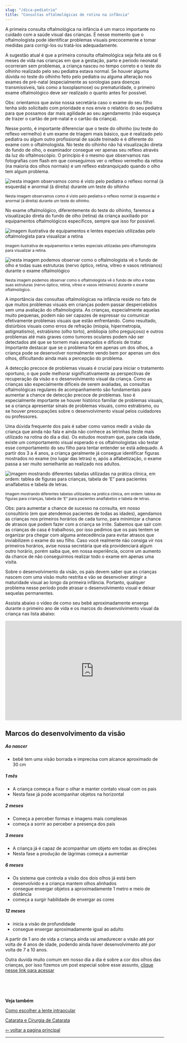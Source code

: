 ```yaml
---
slug: "/dica-pediatria"
title: "Consultas oftalmológicas de rotina na infância"
---
```

A primeira consulta oftalmológica na infância é um marco importante no cuidado com a saúde visual das crianças. É nesse momento que o oftalmologista pode identificar problemas visuais precocemente e tomar medidas para corrigi-los ou tratá-los adequadamente.

A sugestão atual é que a primeira consulta oftalmológica seja feita até os 6 meses de vida nas crianças em que a gestação, parto e período neonatal ocorreram sem problemas, a criança nasceu no tempo correto e o teste do olhinho realizado pelo seu pediatra estava normal. Se houver alguma dúvida no teste do olhinho feito pelo pediatra ou alguma alteração nos exames de pré-natal (especialmente as sorologias para doenças transmissíveis, tais como a toxoplasmose) ou prematuridade, o primeiro exame oftalmológico deve ser realizado o quanto antes for possível.

Obs: orientamos que avise nossa secretária caso o exame do seu filho tenha sido solicitado com prioridade e nos envie o relatório do seu pediatra para que possamos dar mais agilidade ao seu agendamento (não esqueça de trazer o cartão de pré-natal e o cartão da criança).

Nesse ponto, é importante diferenciar que o teste do olhinho (ou teste do reflexo vermelho) é um exame de triagem mais básico, que é realizado pelo pediatra ou algum outro profissional de saúde treinado e é diferente do exame com o oftalmologista. No teste do olhinho não há visualização direta do fundo de olho, o examinador consegue ver apenas seu reflexo através da luz do oftalmoscópio. O princípio é o mesmo que observamos nas fotografias com flash em que conseguimos ver o reflexo vermelho da retina (na maioria dos olhos normais) e um reflexo esbranquiçado quando o olho tem algum problema.

![nesta imagem observamos como é visto pelo pediatra o reflexo normal (à esquerda) e anormal (à direita) durante um teste do olhinho](../../src/images/dica-pediatria/3b.jpg)

<p style="font-size: 12px" class="text-center">
  Nesta imagem observamos como é visto pelo pediatra o reflexo normal (à esquerda) e anormal (à direita) durante um teste do olhinho.
</p>

No exame oftalmológico, diferentemente do teste do olhinho, faremos a visualização direta do fundo de olho (retina) da criança auxiliado por equipamentos oftalmológicos específicos, sempre que isso for possível.

![imagem ilustrativa de equipamentos e lentes especiais utilizadas pelo oftalmologista para visualizar a retina](../../src/images/dica-pediatria/eyesi-indirect-9.jpg)
<p style="font-size: 12px" class="text-center">
  Imagem ilustrativa de equipamentos e lentes especiais utilizadas pelo oftalmologista para visualizar a retina.
</p>

![nesta imagem podemos observar como o oftalmologista vê o fundo de olho e todas suas estruturas (nervo óptico, retina, vítreo e vasos retinianos) durante o exame oftalmológico](../../src/images/dica-pediatria/mio3.jpg)
<p style="font-size: 12px" class="text-center">
  Nesta imagem podemos observar como o oftalmologista vê o fundo de olho e todas suas estruturas (nervo óptico, retina, vítreo e vasos retinianos) durante o exame oftalmológico.
</p>

A importância das consultas oftalmológicas na infância reside no fato de que muitos problemas visuais em crianças podem passar despercebidos sem uma avaliação do oftalmologista. As crianças, especialmente aquelas muito pequenas, podem não ser capazes de expressar ou comunicar efetivamente problemas visuais que estão enfrentando. Como resultado, distúrbios visuais como erros de refração (miopia, hipermetropia, astigmatismo), estrabismo (olho torto), ambliopia (olho preguiçoso) e outros problemas até mais graves como tumores oculares podem não ser detectados até que se tornem mais avançados e difíceis de tratar. Importante destacar que se o problema for em apenas um dos olhos, a criança pode se desenvolver normalmente vendo bem por apenas um dos olhos, dificultando ainda mais a percepção do problema.

A detecção precoce de problemas visuais é crucial para iniciar o tratamento oportuno, o que pode melhorar significativamente as perspectivas de recuperação da visão e o desenvolvimento visual da criança. Como as crianças são especialmente difíceis de serem avaliadas, as consultas oftalmológicas regulares de acompanhamento são fundamentais para aumentar a chance de detecção precoce de problemas. Isso é especialmente importante se houver histórico familiar de problemas visuais, se a criança apresentar sinais de problemas visuais, como estrabismo, ou se houver preocupações sobre o desenvolvimento visual pelos cuidadores ou professores.

Uma dúvida frequente dos pais é saber como vamos medir a visão da criança que ainda não fala e ainda não conhece as letrinhas (teste mais utilizado na rotina do dia a dia). Os estudos mostram que, para cada idade, existe um comportamento visual esperado e os oftalmologistas vão testar esse comportamento do seu filho para tentar entender se está adequado. A partir dos 3 a 4 anos, a criança geralmente já consegue identificar figuras mostrados no exame (no lugar das letras) e, após a alfabetização, o exame passa a ser muito semelhante ao realizado nos adultos.

![imagem mostrando diferentes tabelas utilizadas na prática clínica, em ordem: tablea de figuras para crianças, tabela de ‘E” para pacientes analfabetos e tabela de letras.](../../src/images/dica-pediatria/Fig3.png)
<p style="font-size: 12px" class="text-center">
  Imagem mostrando diferentes tabelas utilizadas na prática clínica, em ordem: tablea de figuras para crianças, tabela de ‘E” para pacientes analfabetos e tabela de letras.
</p>

Obs: para aumentar a chance de sucesso na consulta, em nosso consultório (em que atendemos pacientes de todas as idades), agendamos as crianças nos primeiros horários de cada turno, para minimizar a chance de atrasos que podem fazer com a criança se irrite. Sabemos que sair com as crianças de casa é trabalhoso, por isso pedimos que os pais tentem se organizar pra chegar com alguma antecedência para evitar atrasos que inviabilizem o exame do seu filho. Caso você realmente não consiga vir nos primeiros horários, avise nossa secretária que ela providenciará algum outro horário, porém saiba que, em nossa experiência, ocorre um aumento da chance de não conseguirmos realizar todo o exame em apenas uma visita.

Sobre o desenvolvimento da visão, os pais devem saber que as crianças nascem com uma visão muito restrita e vão se desenvolver atingir a maturidade visual ao longo da primeira infância. Portanto, qualquer problema nesse período pode atrasar o desenvolvimento visual e deixar sequelas permanentes.

Assista abaixo o vídeo de como seu bebê aproximadamente enxerga durante o primeiro ano de vida e os marcos do desenvolvimento visual da criança nas lista abaixo:

<div class="text-center">
  <iframe width="560" height="315" src="https://www.youtube.com/embed/AmeGYKV-L5s?si=T89zEC2wURH4nw5W" title="YouTube video player" frameborder="0" allow="accelerometer; autoplay; clipboard-write; encrypted-media; gyroscope; picture-in-picture; web-share" allowfullscreen class="text-center"></iframe>
</div>

## Marcos do desenvolvimento da visão

##### Ao nascer

* bebê tem uma visão borrada e imprecisa com alcance aproximado de 30 cm

##### 1 mês

* A criança começa a fixar o olhar e manter contato visual com os pais
* Nesta fase já pode acompanhar objetos na horizontal

##### 2 meses

* Começa a perceber formas e imagens mais complexas
* começa a sorrir ao perceber a presença dos pais

##### 3 meses

* A criança já é capaz de acompanhar um objeto em todas as direções
* Nesta fase a produção de lágrimas começa a aumentar

##### 6 meses

* Os sistema que controla a visão dos dois olhos já está bem desenvolvido e a criança mantem olhos alinhados
* consegue enxergar objetos a aproximadamente 1 metro e meio de distância
* começa a surgir habilidade de enxergar as cores

##### 12 meses

* inicia a visão de profundidade
* consegue enxergar aproximadamente igual ao adulto

A partir de 1 ano de vida a criança ainda vai amadurecer a visão até por volta de 4 anos de idade, podendo ainda haver desenvolvimento até por volta de 7 a 10 anos.

Outra duvida muito comum em nosso dia a dia é sobre a cor dos olhos das crianças, por isso fizemos um post especial sobre esse assunto,
[clique nesse link para acessar](/dica-pediatria-cor-olhos)
<!-- (clique nesse link para acessar - favor colocar o link ). -->

 <br />
 <br />
 <br />  

 **Veja também**  

  [Como escolher a lente intraocular](/lentes)  

  [Catarata e Cirurgia de Catarata](/catarata-cirurgia)

  [⇦ voltar a pagina principal](/)

----------------------------------------------------------------------------------------------------
